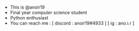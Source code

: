 - This is @anoir19
- Final year computer science student
- Python enthusiast
- You can reach me : [ discord : anoir19#4933 ] [ ig : ano.i.r ]

<!---
anoir19/anoir19 is a ✨ special ✨ repository because its `README.md` (this file) appears on your GitHub profile.
You can click the Preview link to take a look at your changes.
--->
